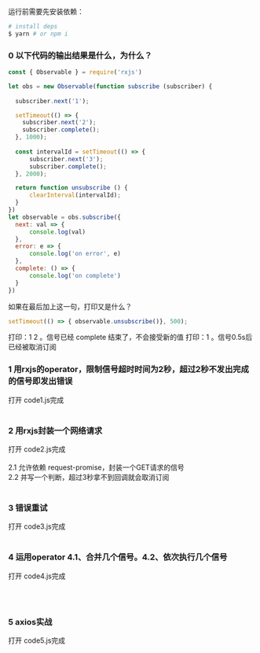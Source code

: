 <!--
 * @Author: Cellphoness
 * @Date: 2022-01-09 15:44:37
 * @LastEditors: Cellphoness
 * @LastEditTime: 2022-01-10 17:47:53
 * @FilePath: /rxjs/README.md
 * @Description: 
-->
运行前需要先安装依赖：
```sh
# install deps
$ yarn # or npm i

```
### 0 以下代码的输出结果是什么，为什么？
```javascript
const { Observable } = require('rxjs')

let obs = new Observable(function subscribe (subscriber) {
  
  subscriber.next('1');

  setTimeout(() => {
    subscriber.next('2');
    subscriber.complete();
  }, 1000);
  
  const intervalId = setTimeout(() => {
      subscriber.next('3');
      subscriber.complete();
  }, 2000);

  return function unsubscribe () {
      clearInterval(intervalId);
  }
})
let observable = obs.subscribe({
  next: val => {
      console.log(val)
  },
  error: e => {
      console.log('on error', e)
  },
  complete: () => {
      console.log('on complete')
  }
})
```
如果在最后加上这一句，打印又是什么？
```javascript
setTimeout(() => { observable.unsubscribe()}, 500);
```
打印：1 2 。信号已经 complete 结束了，不会接受新的值
打印：1 。信号0.5s后已经被取消订阅

### 1 用rxjs的operator，限制信号超时时间为2秒，超过2秒不发出完成的信号即发出错误
打开 code1.js完成
<br />
<br />
### 2 用rxjs封装一个网络请求
打开 code2.js完成
<br />
<br />
2.1 允许依赖 request-promise，封装一个GET请求的信号 
<br />
2.2 并写一个判断，超过3秒拿不到回调就会取消订阅
<br />
<br />
### 3 错误重试
打开 code3.js完成
<br />
<br />
### 4 运用operator 4.1、合并几个信号。4.2、依次执行几个信号
打开 code4.js完成

<br />
<br />

### 5 axios实战
打开 code5.js完成